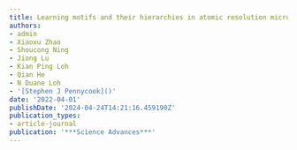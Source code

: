 ```yaml
---
title: Learning motifs and their hierarchies in atomic resolution microscopy
authors:
- admin
- Xiaoxu Zhao
- Shoucong Ning
- Jiong Lu
- Kian Ping Loh
- Qian He
- N Duane Loh
- '[Stephen J Pennycook]()'
date: '2022-04-01'
publishDate: '2024-04-24T14:21:16.459190Z'
publication_types:
- article-journal
publication: '***Science Advances***'
---
```

